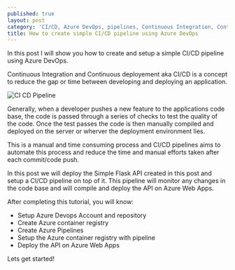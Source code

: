 ```yaml
---
published: true
layout: post
category: 'CI/CD, Azure DevOps, pipelines, Continuous Integration, Continuous Development'
title: How to create simple CI/CD pipeline using Azure DevOps
---
```

In this post I will show you how to create and setup a simple CI/CD pipeline using Azure DevOps.

Continuous Integration and Continuous deployement aka CI/CD is a concept to reduce the gap or time between developing and deploying an application. 

![CI CD Pipeline]({{site.baseurl}}/images/ci_cd_display_pic.jpg)

Generally, when a developer pushes a new feature to the applications code base, the code is passed through a series of checks to test the quality of the code. Once the test passes the code is then manually compiled and deployed on the server or wherver the deployment environment lies.

This is a manual and time consuming process and CI/CD pipelines aims to automate this process and reduce the time and manual efforts taken after each commit/code push.

In this post we will deploy the Simple Flask API created in this post and setup a CI/CD pipeline on top of it. This pipeline will monitor any changes in the code base and will compile and deploy the API on Azure Web Apps.

After completing this tutorial, you will know:
- Setup Azure Devops Account and repository
- Create Azure container registry
- Create Azure Pipelines
- Setup the Azure container registry with pipeline
- Deploy the API on Azure Web Apps

Lets get started!


